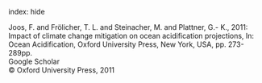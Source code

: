 index: hide

<div class="Citation">

  <div class="Citation-body">
    <div class="Citation-text">Joos, F. and Frölicher, T. L. and Steinacher, M. and Plattner, G.- K., 2011: Impact of climate change mitigation on ocean acidification projections, In: <span class="Article-bookTitle">Ocean Acidification, </span>Oxford University Press, New York, USA, pp. 273-289pp.</div>
    <div class="Citation-links">
      <div class="CitationLink" data-href="https://scholar.google.com/scholar?q=Impact+of+climate+change+mitigation+on+ocean+acidification+projections">
        <div class="CitationLink-icon CitationLink-Scholar"></div>
        <div class="CitationLink-text">Google Scholar</div>
      </div>
    </div>
  </div>
</div>


<div class="Citation-copy">
&copy; Oxford University Press, 2011
</div>